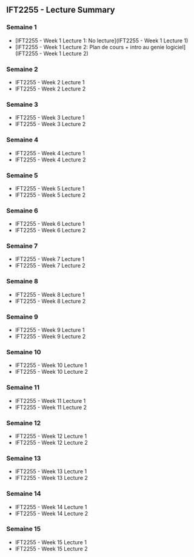 ## IFT2255 - Lecture Summary

### Semaine 1

- [IFT2255 - Week 1 Lecture 1: No lecture](IFT2255 - Week 1 Lecture 1)
- [IFT2255 - Week 1 Lecture 2: Plan de cours + intro au genie logiciel](IFT2255 - Week 1 Lecture 2)

### Semaine 2

- IFT2255 - Week 2 Lecture 1
- IFT2255 - Week 2 Lecture 2

### Semaine 3

- IFT2255 - Week 3 Lecture 1
- IFT2255 - Week 3 Lecture 2

### Semaine 4

- IFT2255 - Week 4 Lecture 1
- IFT2255 - Week 4 Lecture 2

### Semaine 5

- IFT2255 - Week 5 Lecture 1
- IFT2255 - Week 5 Lecture 2

### Semaine 6

- IFT2255 - Week 6 Lecture 1
- IFT2255 - Week 6 Lecture 2

### Semaine 7

- IFT2255 - Week 7 Lecture 1
- IFT2255 - Week 7 Lecture 2

### Semaine 8

- IFT2255 - Week 8 Lecture 1
- IFT2255 - Week 8 Lecture 2

### Semaine 9

- IFT2255 - Week 9 Lecture 1
- IFT2255 - Week 9 Lecture 2

### Semaine 10

- IFT2255 - Week 10 Lecture 1
- IFT2255 - Week 10 Lecture 2

### Semaine 11

- IFT2255 - Week 11 Lecture 1
- IFT2255 - Week 11 Lecture 2

### Semaine 12

- IFT2255 - Week 12 Lecture 1
- IFT2255 - Week 12 Lecture 2

### Semaine 13

- IFT2255 - Week 13 Lecture 1
- IFT2255 - Week 13 Lecture 2

### Semaine 14

- IFT2255 - Week 14 Lecture 1
- IFT2255 - Week 14 Lecture 2

### Semaine 15

- IFT2255 - Week 15 Lecture 1
- IFT2255 - Week 15 Lecture 2

